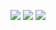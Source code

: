 ![](https://media.discordapp.net/attachments/1200182710996570263/1205648334098792558/Frame_2.png?ex=65d92282&is=65c6ad82&hm=60e14d588171830ebf4b5bfdacf47bbe81095099f713592daa4876f98e7c5be3&=&format=webp&quality=lossless)
![](https://media.discordapp.net/attachments/1200182710996570263/1205648333759316049/Frame_1.png?ex=65d92282&is=65c6ad82&hm=7166390ea40c3b9559f81364bb5f65006ed94555df2845fc42f7a7de90ef5121&=&format=webp&quality=lossless)
![](https://media.discordapp.net/attachments/1200182710996570263/1205648334421762209/Frame_17.png?ex=65d92282&is=65c6ad82&hm=df87ec028f72e63f5dd1e20e560e40b7fab8116200d55d2d3b44a9b604692f58&=&format=webp&quality=lossless)
